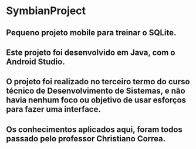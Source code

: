 # SymbianProject

## Pequeno projeto mobile para treinar o SQLite.

## Este projeto foi desenvolvido em Java, com o Android Studio.

## O projeto foi realizado no terceiro termo do curso técnico de Desenvolvimento de Sistemas, e não havia nenhum foco ou objetivo de usar esforços para fazer uma interface.

## Os conhecimentos aplicados aqui, foram todos passado pelo professor Christiano Correa.
